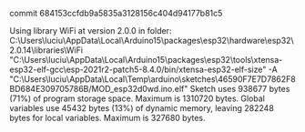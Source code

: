 commit 684153ccfdb9a5835a3128156c404d94177b81c5

Using library WiFi at version 2.0.0 in folder: C:\Users\luciu\AppData\Local\Arduino15\packages\esp32\hardware\esp32\2.0.14\libraries\WiFi 
"C:\\Users\\luciu\\AppData\\Local\\Arduino15\\packages\\esp32\\tools\\xtensa-esp32-elf-gcc\\esp-2021r2-patch5-8.4.0/bin/xtensa-esp32-elf-size" -A "C:\\Users\\luciu\\AppData\\Local\\Temp\\arduino\\sketches\\46590F7E7D7862F8BD684E309705786B/MOD_esp32d0wd.ino.elf"
Sketch uses 938677 bytes (71%) of program storage space. Maximum is 1310720 bytes.
Global variables use 45432 bytes (13%) of dynamic memory, leaving 282248 bytes for local variables. Maximum is 327680 bytes.
